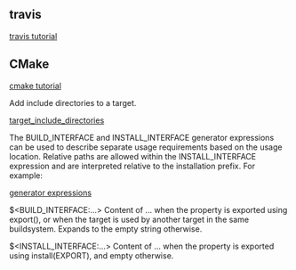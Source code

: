 ## travis

[travis tutorial](https://docs.travis-ci.com/user/tutorial/)

## CMake

[cmake tutorial](https://cmake.org/cmake-tutorial/)

Add include directories to a target.

[target_include_directories](https://cmake.org/cmake/help/v3.0/command/target_include_directories.html)

The BUILD_INTERFACE and INSTALL_INTERFACE generator expressions can be used to describe separate 
usage requirements based on the usage location. Relative paths are allowed within the 
INSTALL_INTERFACE expression and are interpreted relative to the installation prefix. For example:

[generator expressions](https://cmake.org/cmake/help/latest/manual/cmake-generator-expressions.7.html#manual:cmake-generator-expressions(7))

$<BUILD_INTERFACE:...>
Content of ... when the property is exported using export(), or when the target is used by another target in the same buildsystem. 
Expands to the empty string otherwise.

$<INSTALL_INTERFACE:...>
Content of ... when the property is exported using install(EXPORT), and empty otherwise.
